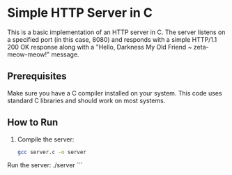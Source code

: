 # Simple HTTP Server in C

This is a basic implementation of an HTTP server in C. The server listens on a specified port (in this case, 8080) and responds with a simple HTTP/1.1 200 OK response along with a "Hello, Darkness My Old Friend ~ zeta-meow-meow!" message.

## Prerequisites

Make sure you have a C compiler installed on your system. This code uses standard C libraries and should work on most systems.

## How to Run

1. Compile the server:

   ```bash
   gcc server.c -o server

Run the server:
   ./server
    ```